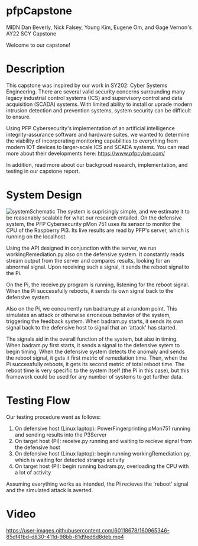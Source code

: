 # pfpCapstone
MIDN Dan Beverly, Nick Falsey, Young Kim, Eugene Om, and Gage Vernon's AY22 SCY Capstone

Welcome to our capstone!

# Description
This capstone was inspired by our work in SY202: Cyber Systems Engineering. There are several valid security concerns surrounding many legacy industrial control systems (ICS) and supervisory control and data acquisition (SCADA) systems. With limited ability to install or uprade modern intrusion detection and prevention systems, system security can be difficult to ensure. 

Using PFP Cybersecurity's implementation of an artificial intelligence integrity-assurance software and hardware suites, we wanted to determine the viability of incorporating monitoring capabilities to everything from modern IOT devices to larger-scale ICS and SCADA systems. You can read more about their developments here: https://www.pfpcyber.com/

In addition, read more about our backgroud research, implementation, and testing in our capstone report.

# System Design
![systemSchematic](https://user-images.githubusercontent.com/60118678/161191715-77e60928-6add-40e7-8f99-04fb18b73ff6.png)
The system is suprisingly simple, and we estimate it to be reasonably scalable for what our research entailed. On the defensive system, the PFP Cybersecurity pMon 751 uses its sensor to monitor the CPU of the Raspberry Pi3. Its live results are read by PFP's server, which is running on the localhost. 

Using the API designed in conjunction with the server, we run workingRemediation.py also on the defensive system. It constantly reads stream output from the server and compares results, looking for an abnormal signal. Upon receiving such a signal, it sends the reboot signal to the Pi.

On the Pi, the receive.py program is running, listening for the reboot signal. When the Pi successfully reboots, it sends its own signal back to the defensive system.

Also on the Pi, we concurrently run badram.py at a random point. This simulates an attack or otherwise erroneous behavior of the system, triggering the feedback system. When badram.py starts, it sends its own signal back to the defensive host to signal that an 'attack' has started. 

The signals aid in the overall function of the system, but also in timing. When badram.py first starts, it sends a signal to the defensive sytem to begin timing. When the defensive system detects the anomaly and sends the reboot signal, it gets it first metric of remediation time. Then, when the Pi successfully reboots, it gets its second metric of total reboot time. The reboot time is very specific to the system itself (the Pi in this case), but this framework could be used for any number of systems to get further data.

# Testing Flow
Our testing procedure went as follows:
  1. On defensive host (Linux laptop): PowerFingerprinting pMon751 running and sending results into the P3Server
  2. On target host (Pi): receive.py running and waiting to recieve signal from the defensive host
  3. On defensive host (Linux laptop): begin running workingRemediation.py, which is waiting for detected strange activity
  4. On target host (Pi): begin running badram.py, overloading the CPU with a lot of activity

Assuming everything works as intended, the Pi recieves the 'reboot' signal and the simulated attack is averted.

# Video
https://user-images.githubusercontent.com/60118678/160965346-85df41bd-d830-411d-98bb-81d9ed6d8deb.mp4

